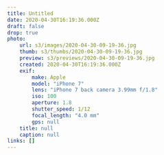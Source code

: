 ```yaml
---
title: Untitled
date: 2020-04-30T16:19:36.000Z
draft: false
drop: true
photo:
    url: s3/images/2020-04-30-09-19-36.jpg
    thumb: s3/thumbs/2020-04-30-09-19-36.jpg
    preview: s3/previews/2020-04-30-09-19-36.jpg
    created: 2020-04-30T16:19:36.000Z
    exif:
        make: Apple
        model: "iPhone 7"
        lens: "iPhone 7 back camera 3.99mm f/1.8"
        iso: 100
        aperture: 1.8
        shutter_speed: 1/12
        focal_length: "4.0 mm"
        gps: null
    title: null
    caption: null
links: []
---
```

